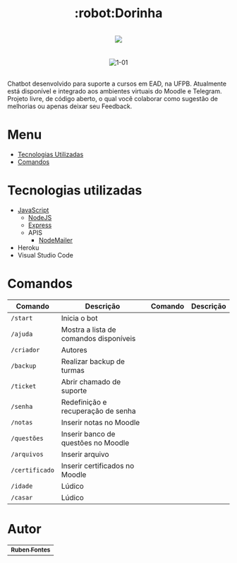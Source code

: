 <h1 align="center">
    <br>:robot:Dorinha
    <br><br><a href="https://t.me/dorinhasead_bot" target="_blank"><img src="https://img.shields.io/badge/Telegram-2CA5E0?style=for-the-badge&logo=telegram&logoColor=white"></a>
</h1><br>

<div align="center">
    <img src="https://i.ibb.co/86Kg9HP/1-01.png" alt="1-01" border="0"></a>
</div>

<br>Chatbot desenvolvido para suporte a cursos em EAD, na UFPB. Atualmente está disponível e integrado aos ambientes virtuais do Moodle e Telegram. Projeto livre, de código aberto, o qual você colaborar como sugestão de melhorias ou apenas deixar seu Feedback.

# Menu #

- [Tecnologias Utilizadas](#tecnologias-utilizadas)
- [Comandos](#comandos)

# Tecnologias utilizadas #
- [JavaScript](https://www.javascript.com)
    - [NodeJS](https://nodejs.org)
    - [Express](https://expressjs.com)
    - APIS
        - [NodeMailer](https://nodemailer.com/about/)
- Heroku
- Visual Studio Code

# Comandos #

| Comando | Descrição | Comando | Descrição |
| ------- | --------- | ------- | --------- |
| `/start` | Inicia o bot | 
| `/ajuda` | Mostra a lista de comandos disponíveis |
| `/criador` | Autores |
| `/backup` | Realizar backup de turmas|
| `/ticket` | Abrir chamado de suporte |
| `/senha` | Redefinição e recuperação de senha |
| `/notas` | Inserir notas no Moodle |
| `/questões` | Inserir banco de questões no Moodle |
| `/arquivos` | Inserir arquivo |
| `/certificado` | Inserir certificados no Moodle |
| `/idade` | Lúdico |
| `/casar` | Lúdico |


# Autor <br>

<table>
  <tr>
    <td align="center">
      <a href="https://github.com/RubenFontes">
      <a href="https://github.com/joanex01">
        <sub>
          <b>Ruben Fontes</b>
        </sub>
      </a>
    </td>
  </tr>
</table>

